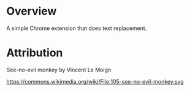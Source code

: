 # Overview
A simple Chrome extension that does text replacement.


# Attribution
See-no-evil monkey by Vincent Le Moign

https://commons.wikimedia.org/wiki/File:105-see-no-evil-monkey.svg
